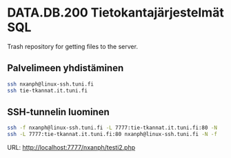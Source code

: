 # DATA.DB.200 Tietokantajärjestelmät SQL

Trash repository for getting files to the server.

## Palvelimeen yhdistäminen

```bash
ssh nxanph@linux-ssh.tuni.fi
ssh tie-tkannat.it.tuni.fi
```

## SSH-tunnelin luominen

```bash
ssh -f nxanph@linux-ssh.tuni.fi -L 7777:tie-tkannat.it.tuni.fi:80 -N
ssh -L 7777:tie-tkannat.it.tuni.fi:80 nxanph@linux-ssh.tuni.fi -N -f
```

URL: <http://localhost:7777/nxanph/testi2.php>
